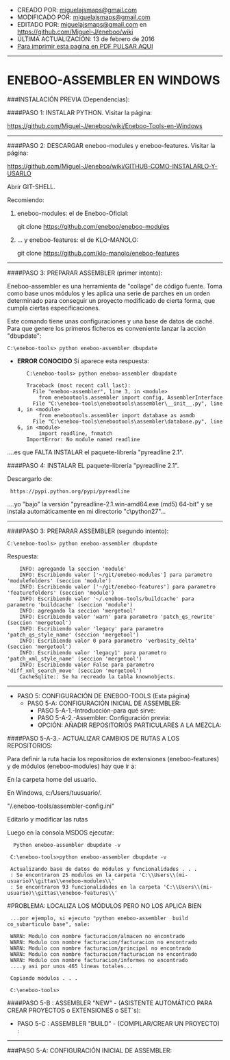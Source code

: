 * CREADO POR: miguelajsmaps@gmail.com
* MODIFICADO POR: miguelajsmaps@gmail.com
* EDITADO POR: miguelajsmaps@gmail.com en https://github.com/Miguel-J/eneboo/wiki
* ÚLTIMA ACTUALIZACIÓN: 13 de febrero de 2016
* [Para imprimir esta pagina en PDF PULSAR AQUI](https://gitprint.com/Miguel-J/eneboo/wiki/ENEBOO-ASSEMBLER-EN-WINDOWS)

----

# ENEBOO-ASSEMBLER EN WINDOWS

###INSTALACIÓN PREVIA (Dependencias): 

####PASO 1:  INSTALAR PYTHON. Visitar la página:

https://github.com/Miguel-J/eneboo/wiki/Eneboo-Tools-en-Windows

---

####PASO 2:  DESCARGAR eneboo-modules y eneboo-features. Visitar la página:

https://github.com/Miguel-J/eneboo/wiki/GITHUB-COMO-INSTALARLO-Y-USARLO

Abrir GIT-SHELL.

Recomiendo:

1. eneboo-modules: el de Eneboo-Oficial:

     git clone https://github.com/eneboo/eneboo-modules

2. ... y eneboo-features: el de KLO-MANOLO:

     git clone https://github.com/klo-manolo/eneboo-features

---

####PASO 3: PREPARAR ASSEMBLER (primer intento):

Eneboo-assembler es una herramienta de "collage" de código fuente. Toma como base unos módulos y les aplica una serie de parches en un orden determinado para conseguir un proyecto modificado de cierta forma, que cumpla ciertas especificaciones.

Este comando tiene unas configuraciones y una base de datos de caché. Para que genere los primeros ficheros es conveniente lanzar la acción "dbupdate":

    C:\eneboo-tools> python eneboo-assembler dbupdate

* **ERROR CONOCIDO** Si aparece esta respuesta:

         C:\eneboo-tools> python eneboo-assembler dbupdate

         Traceback (most recent call last):
           File "eneboo-assembler", line 3, in <module>
             from enebootools.assembler import config, AssemblerInterface
           File "C:\eneboo-tools\enebootools\assembler\__init__.py", line 4, in <module>
             from enebootools.assembler import database as asmdb
           File "C:\eneboo-tools\enebootools\assembler\database.py", line 6, in <module>
             import readline, fnmatch
         ImportError: No module named readline

....es que FALTA INSTALAR el paquete-librería "pyreadline 2.1". 

####PASO 4: INSTALAR EL paquete-librería "pyreadline 2.1". 

Descargarlo de:

     https://pypi.python.org/pypi/pyreadline

....yo "bajo" la versión "pyreadline-2.1.win-amd64.exe (md5) 64-bit" y se instala automáticamente en mi directorio "c\python27"...

---

####PASO 3: PREPARAR ASSEMBLER (segundo intento):

    C:\eneboo-tools> python eneboo-assembler dbupdate

Respuesta:

        INFO: agregando la seccion 'module'
        INFO: Escribiendo valor ['~/git/eneboo-modules'] para parametro 'modulefolders' (seccion 'module')
        INFO: Escribiendo valor ['~/git/eneboo-features'] para parametro 'featurefolders' (seccion 'module')
        INFO: Escribiendo valor '~/.eneboo-tools/buildcache' para parametro 'buildcache' (seccion 'module')
        INFO: agregando la seccion 'mergetool'
        INFO: Escribiendo valor 'warn' para parametro 'patch_qs_rewrite' (seccion 'mergetool')
        INFO: Escribiendo valor 'legacy' para parametro 'patch_qs_style_name' (seccion 'mergetool')
        INFO: Escribiendo valor 0 para parametro 'verbosity_delta' (seccion 'mergetool')
        INFO: Escribiendo valor 'legacy1' para parametro 'patch_xml_style_name' (seccion 'mergetool')
        INFO: Escribiendo valor False para parametro 'diff_xml_search_move' (seccion 'mergetool')
        CacheSqlite:: Se ha recreado la tabla knownobjects.


---
* PASO 5: CONFIGURACIÓN DE ENEBOO-TOOLS (Esta página)
     * PASO 5-A: CONFIGURACIÓN INICIAL DE ASSEMBLER: 
        * PASO 5-A-1.-Introducción-para qué sirve:
        * PASO 5-A-2.-Assembler: Configuración previa:
        * OPCIÓN: AÑADIR REPOSITORIOS PARTICULARES A LA MEZCLA: 

####PASO 5-A-3.- ACTUALIZAR CAMBIOS DE RUTAS A LOS REPOSITORIOS:

Para definir la ruta hacia los repositorios de extensiones (eneboo-features) y de módulos (eneboo-modules) hay que ir a:

En la carpeta home del usuario. 

 En Windows, c:/Users/tuusuario/. 

"/.eneboo-tools/assembler-config.ini"

Editarlo y modificar las rutas

Luego en la consola MSDOS ejecutar:

      Python eneboo-assembler dbupdate -v

     C:\eneboo-tools>python eneboo-assembler dbupdate -v

     Actualizando base de datos de módulos y funcionalidades . . .
     : Se encontraron 25 modulos en la carpeta 'C:\\Users\\(mi-usuario)\\gittas\\eneboo-modules\\'
     : Se encontraron 93 funcionalidades en la carpeta 'C:\\Users\\(mi-usuario)\\gittas\\eneboo-features\\'

#PROBLEMA: LOCALIZA LOS MÓDULOS PERO NO LOS APLICA BIEN

     ...por ejemplo, si ejecuto "python eneboo-assembler  build co_subarticulo base", sale:

     WARN: Modulo con nombre facturacion/almacen no encontrado
     WARN: Modulo con nombre facturacion/facturacion no encontrado
     WARN: Modulo con nombre facturacion/principal no encontrado
     WARN: Modulo con nombre facturacion/facturacion no encontrado
     WARN: Modulo con nombre facturacion/informes no encontrado
     ....y asi por unos 465 líneas totales...

     Copiando módulos . . .

     C:\eneboo-tools>

####PASO 5-B : ASSEMBLER "NEW" - (ASISTENTE AUTOMÁTICO PARA CREAR PROYECTOS o EXTENSIONES o SET´s):
    

 * PASO 5-C : ASSEMBLER "BUILD" - (COMPILAR/CREAR UN PROYECTO) :

--------------

###PASO 5-A: CONFIGURACIÓN INICIAL DE ASSEMBLER: 

